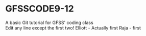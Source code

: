 # GFSSCODE9-12
A basic Git tutorial for GFSS' coding class  
Edit any line except the first two!
Elliott - Actually first
Raja - first

